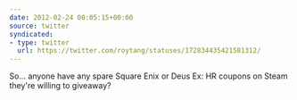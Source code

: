 ```yaml
---
date: 2012-02-24 00:05:15+00:00
source: twitter
syndicated:
- type: twitter
  url: https://twitter.com/roytang/statuses/172834435421581312/
---
```


So... anyone have any spare Square Enix or Deus Ex: HR coupons on Steam they're willing to giveaway?